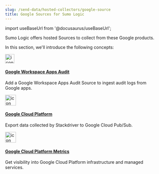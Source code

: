 ```yaml
---
slug: /send-data/hosted-collectors/google-source
title: Google Sources for Sumo Logic
---
```


import useBaseUrl from '@docusaurus/useBaseUrl';

Sumo Logic offers hosted Sources to collect from these Google products.

In this section, we'll introduce the following concepts:

<div className="box-wrapper" >
<div className="box smallbox card">
  <div className="container">
  <a href={useBaseUrl('docs/send-data/hosted-collectors/google-source/google-workspace-apps-audit-source')}><img src={useBaseUrl('img/send-data/google-workspace-audit.png')} alt="icon" width="30"/><h4>Google Workspace Apps Audit</h4></a>
  <p>Add a Google Workspace Apps Audit Source to ingest audit logs from Google apps.</p>
  </div>
</div>
<div className="box smallbox card">
  <div className="container">
  <a href={useBaseUrl('docs/send-data/hosted-collectors/google-source/google-cloud-platform-source')}><img src={useBaseUrl('img/send-data/gcp-icon.png')} alt="icon" width="35"/><h4>Google Cloud Platform</h4></a>
  <p>Export data collected by Stackdriver to Google Cloud Pub/Sub.</p>
  </div>
</div>
<div className="box smallbox card">
  <div className="container">
  <a href={useBaseUrl('docs/send-data/hosted-collectors/google-source/gcp-metrics-source')}><img src={useBaseUrl('img/send-data/gcp-icon.png')} alt="icon" width="35"/><h4>Google Cloud Platform Metrics</h4></a>
  <p>Get visibility into Google Cloud Platform infrastructure and managed services.</p>
  </div>
</div>
</div>
